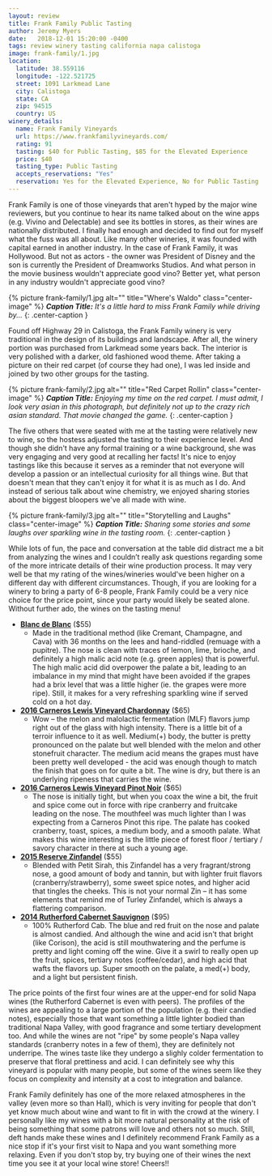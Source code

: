 ```yaml
---
layout: review
title: Frank Family Public Tasting
author: Jeremy Myers
date:   2018-12-01 15:20:00 -0400
tags: review winery tasting california napa calistoga
image: frank-family/1.jpg
location:
  latitude: 38.559116
  longitude: -122.521725
  street: 1091 Larkmead Lane
  city: Calistoga
  state: CA
  zip: 94515
  country: US
winery_details:
  name: Frank Family Vineyards
  url: https://www.frankfamilyvineyards.com/ 
  rating: 91
  tasting: $40 for Public Tasting, $85 for the Elevated Experience
  price: $40
  tasting_type: Public Tasting
  accepts_reservations: "Yes"
  reservation: Yes for the Elevated Experience, No for Public Tasting
---
```

Frank Family is one of those vineyards that aren't hyped by the major wine reviewers, but you continue to hear its name talked about on the wine apps (e.g. Vivino and Delectable) and see its bottles in stores, as their wines are nationally distributed.  I finally had enough and decided to find out for myself what the fuss was all about.  Like many other wineries, it was founded with capital earned in another industry.  In the case of Frank Family, it was Hollywood.  But not as actors - the owner was President of Disney and the son is currently the President of Dreamworks Studios.  And what person in the movie business wouldn't appreciate good vino?  Better yet, what person in any industry wouldn't appreciate good vino?

{% picture frank-family/1.jpg alt="" title="Where's Waldo" class="center-image" %}
***Caption Title:*** *It's a little hard to miss Frank Family while driving by...*
{: .center-caption }

Found off Highway 29 in Calistoga, the Frank Family winery is very traditional in the design of its buildings and landscape.  After all, the winery portion was purchased from Larkmead some years back.  The interior is very polished with a darker, old fashioned wood theme.  After taking a picture on their red carpet (of course they had one), I was led inside and joined by two other groups for the tasting.  

{% picture frank-family/2.jpg alt="" title="Red Carpet Rollin" class="center-image" %}
***Caption Title:*** *Enjoying my time on the red carpet.  I must admit, I look very asian in this photograph, but definitely not up to the crazy rich asian standard.  That movie changed the game.*
{: .center-caption }

The five others that were seated with me at the tasting were relatively new to wine, so the hostess adjusted the tasting to their experience level.  And though she didn't have any formal training or a wine background, she was very engaging and very good at recalling her facts!  It's nice to enjoy tastings like this because it serves as a reminder that not everyone will develop a passion or an intellectual curiosity for all things wine.  But that doesn't mean that they can't enjoy it for what it is as much as I do.  And instead of serious talk about wine chemistry, we enjoyed sharing stories about the biggest bloopers we've all made with wine.

{% picture frank-family/3.jpg alt="" title="Storytelling and Laughs" class="center-image" %}
***Caption Title:*** *Sharing some stories and some laughs over sparkling wine in the tasting room.*
{: .center-caption }

While lots of fun, the pace and conversation at the table did distract me a bit from analyzing the wines and I couldn’t really ask questions regarding some of the more intricate details of their wine production process.  It may very well be that my rating of the wines/wineries would've been higher on a different day with different circumstances.  Though, if you are looking for a winery to bring a party of 6-8 people, Frank Family could be a very nice choice for the price point, since your party would likely be seated alone.  Without further ado, the wines on the tasting menu!

* [**Blanc de Blanc**](https://www.frankfamilyvineyards.com/wine/bubbles/blanc-de-blancs13) ($55)
  * Made in the traditional method (like Cremant, Champagne, and Cava) with 36 months on the lees and hand-riddled (remuage with a pupitre).  The nose is clean with traces of lemon, lime, brioche, and definitely a high malic acid note (e.g. green apples) that is powerful.  The high malic acid did overpower the palate a bit, leading to an imbalance in my mind that might have been avoided if the grapes had a brix level that was a little higher (ie. the grapes were more ripe).  Still, it makes for a very refreshing sparkling wine if served cold on a hot day.
* [**2016 Carneros Lewis Vineyard Chardonnay**](https://www.frankfamilyvineyards.com/wine/reserve/lewis-vineyard-reserve-chardonnay) ($65)
  * Wow – the melon and malolactic fermentation (MLF) flavors jump right out of the glass with high intensity.  There is a little bit of a terroir influence to it as well.  Medium(+) body, the butter is pretty pronounced on the palate but well blended with the melon and other stonefruit character.  The medium acid means the grapes must have been pretty well developed - the acid was enough though to match the finish that goes on for quite a bit.  The wine is dry, but there is an underlying ripeness that carries the wine.  
* [**2016 Carneros Lewis Vineyard Pinot Noir**](https://www.frankfamilyvineyards.com/wine/reserve/lewis-vineyard-reserve-pinot-noir) ($65)
  * The nose is initially tight, but when you coax the wine a bit, the fruit and spice come out in force with ripe cranberry and fruitcake leading on the nose.  The mouthfeel was much lighter than I was expecting from a Carneros Pinot this ripe.  The palate has cooked cranberry, toast, spices, a medium body, and a smooth palate.  What makes this wine interesting is the little piece of forest floor / tertiary / savory character in there at such a young age.
* [**2015 Reserve Zinfandel**](https://www.frankfamilyvineyards.com/wine/reserve/zinfandel-chiles-valley) ($55)
  * Blended with Petit Sirah, this Zinfandel has a very fragrant/strong nose, a good amount of body and tannin, but with lighter fruit flavors (cranberry/strawberry), some sweet spice notes, and higher acid that tingles the cheeks.  This is not your normal Zin – it has some elements that remind me of Turley Zinfandel, which is always a flattering comparison.
* [**2014 Rutherford Cabernet Sauvignon**](https://www.frankfamilyvineyards.com/wine/reserve/2014-rutherford-reserve-cabernet-sauvignon) ($95)
  * 100% Rutherford Cab.  The blue and red fruit on the nose and palate is almost candied.  And although the wine and acid isn't that bright (like Corison), the acid is still mouthwatering and the perfume is pretty and light coming off the wine.  Give it a swirl to really open up the fruit, spices, tertiary notes (coffee/cedar), and high acid that wafts the flavors up.  Super smooth on the palate, a med(+) body, and a light but persistent finish.

The price points of the first four wines are at the upper-end for solid Napa wines (the Rutherford Cabernet is even with peers).  The profiles of the wines are appealing to a large portion of the population (e.g. their candied notes), especially those that want something a little lighter bodied than traditional Napa Valley, with good fragrance and some tertiary development too.  And while the wines are not "ripe" by some people's Napa valley standards (cranberry notes in a few of them), they are definitely not underripe.  The wines taste like they undergo a slighly colder fermentation to preserve that floral prettiness and acid.  I can definitely see why this vineyard is popular with many people, but some of the wines seem like they focus on complexity and intensity at a cost to integration and balance.

Frank Family definitely has one of the more relaxed atmospheres in the valley (even more so than Hall), which is very inviting for people that don't yet know much about wine and want to fit in with the crowd at the winery.  I personally like my wines with a bit more natural personality at the risk of being something that some patrons will love and others not so much.  Still, deft hands make these wines and I definitely recommend Frank Family as a nice stop if it's your first visit to Napa and you want something more relaxing.  Even if you don't stop by, try buying one of their wines the next time you see it at your local wine store!  Cheers!!
